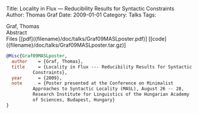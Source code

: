 Title: Locality in Flux — Reducibility Results for Syntactic Constraints
Author: Thomas Graf
Date: 2009-01-01
Category: Talks
Tags: 

<div markdown class="authors">
Graf, Thomas
</div>

<div markdown class="abstract">
<span id="abstract-title">Abstract</span>

</div>

<div markdown class="files">
<span id="files-title">Files</span>
[[pdf]({filename}/doc/talks/Graf09MASLposter.pdf)]
[[code]({filename}/doc/talks/Graf09MASLposter.tar.gz)]
</div>

~~~bibtex
@Misc{Graf09MASLposter,
  author	= {Graf, Thomas},
  title		= {Locality in Flux --- Reducibility Results for Syntactic
		  Constraints},
  year		= {2009},
  note		= {Poster presented at the Conference on Minimalist
		  Approaches to Syntactic Locality (MASL), August 26 -- 28,
		  Research Institute for Linguistics of the Hungarian Academy
		  of Sciences, Budapest, Hungary}
}
~~~

